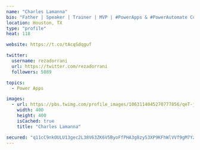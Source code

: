 ```yaml
---
name: "Charles Lamanna"
bio: "Father | Speaker | Trainer | MVP | #PowerApps & #PowerAutomate Community Super User | YouTuber Right-pointing triangle http://youtube.com/c/rezadorrani | Learn - Share - Clockwise rightwards and leftwards open circle arrows"
location: Houston, TX
type: "profile"
heat: 118

website: https://t.co/tAcqSdqguf

twitter:
  username: rezadorrani
  url: https://twitter.com/rezadorrani
  followers: 5089

topics:
  - Power Apps

images:
  - url: https://pbs.twimg.com/profile_images/1063114045270777856/qeT-jpWr_400x400.jpg
    width: 400
    height: 400
    isCached: true
    title: "Charles Lamanna"

secured: "q11cC9nkOULU13gec2L38V63ZK6V5ByoFfPHA3g8zy53XP9KFhWlVVf9gM7YzHEz92oVW1ZQpX9h2UpFdThkejIxx3W4yA7oOCzvUVDVYLufPWTPZEIghrJf62a6b68IYE2/SZ52ERr/fnHnCHBzvbpd0JTE/IvQv8Q9p3B+JJEsY7f7/AwDaGRx5Xtpio5z/waCZjo6ZFwj0jR3k1Mouw8yGXOoq6ADs/6K6zn4QSgnEjbr6sp/NEG5SDWzCcqlXiVU6TUFI1Au6TCeAJEWVC6xUJsX39KbqRsWWXwg4uyBIdUh+cFRsW+C95u/BWI6Rgs8ohyIEVvcrnGmYf0vMRJj4na5lHoJ3f4TKMz4bHbSMgcgP5kB+Ilf0J2Cdjkcg9TOGD+zIihvNXZFweF/U1yWThBl8qP8kWF2KBrc1qg=;i4WouKJ9teowdYa1YtI0RA=="
---
```


